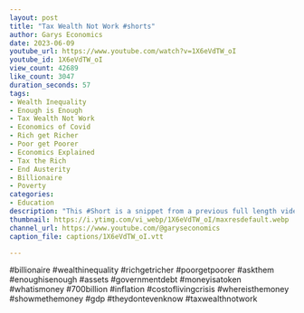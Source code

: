 ```yaml
---
layout: post
title: "Tax Wealth Not Work #shorts"
author: Garys Economics
date: 2023-06-09
youtube_url: https://www.youtube.com/watch?v=1X6eVdTW_oI
youtube_id: 1X6eVdTW_oI
view_count: 42689
like_count: 3047
duration_seconds: 57
tags:
- Wealth Inequality
- Enough is Enough
- Tax Wealth Not Work
- Economics of Covid
- Rich get Richer
- Poor get Poorer
- Economics Explained
- Tax the Rich
- End Austerity
- Billionaire
- Poverty
categories:
- Education
description: "This #Short is a snippet from a previous full length video \"The Difference Between Wealth & Income\" https://youtu.be/rZHdXOWMChE"
thumbnail: https://i.ytimg.com/vi_webp/1X6eVdTW_oI/maxresdefault.webp
channel_url: https://www.youtube.com/@garyseconomics
caption_file: captions/1X6eVdTW_oI.vtt

---
```


#billionaire #wealthinequality #richgetricher #poorgetpoorer #askthem   #enoughisenough #assets #governmentdebt #moneyisatoken #whatismoney #700billion #inflation #costoflivingcrisis #whereisthemoney #showmethemoney #gdp #theydontevenknow #taxwealthnotwork
